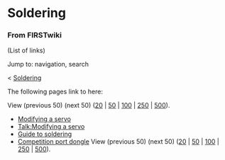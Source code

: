 # Soldering

### From FIRSTwiki

(List of links)

Jump to: navigation, search

&lt; [Soldering](/index.php?title=Soldering&redirect=no "Soldering" )  

The following pages link to here:

View (previous 50) (next 50)
([20](/index.php?title=Special:Whatlinkshere/Soldering&limit=20&from=0
"Special:Whatlinkshere/Soldering" ) |
[50](/index.php?title=Special:Whatlinkshere/Soldering&limit=50&from=0
"Special:Whatlinkshere/Soldering" ) |
[100](/index.php?title=Special:Whatlinkshere/Soldering&limit=100&from=0
"Special:Whatlinkshere/Soldering" ) |
[250](/index.php?title=Special:Whatlinkshere/Soldering&limit=250&from=0
"Special:Whatlinkshere/Soldering" ) |
[500](/index.php?title=Special:Whatlinkshere/Soldering&limit=500&from=0
"Special:Whatlinkshere/Soldering" )).

  * [Modifying a servo](Modifying_a_servo "Modifying a servo" )
  * [Talk:Modifying a servo](Talk:Modifying_a_servo "Talk:Modifying a servo" )
  * [Guide to soldering](Guide_to_soldering "Guide to soldering" )
  * [Competition port dongle](Competition_port_dongle "Competition port dongle" )
View (previous 50) (next 50)
([20](/index.php?title=Special:Whatlinkshere/Soldering&limit=20&from=0
"Special:Whatlinkshere/Soldering" ) |
[50](/index.php?title=Special:Whatlinkshere/Soldering&limit=50&from=0
"Special:Whatlinkshere/Soldering" ) |
[100](/index.php?title=Special:Whatlinkshere/Soldering&limit=100&from=0
"Special:Whatlinkshere/Soldering" ) |
[250](/index.php?title=Special:Whatlinkshere/Soldering&limit=250&from=0
"Special:Whatlinkshere/Soldering" ) |
[500](/index.php?title=Special:Whatlinkshere/Soldering&limit=500&from=0
"Special:Whatlinkshere/Soldering" )).

